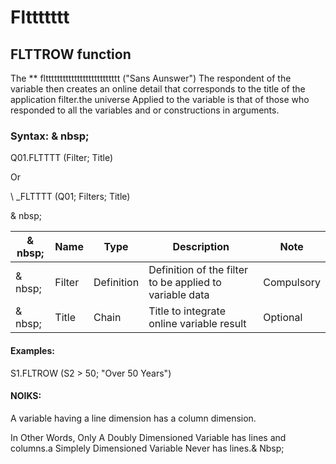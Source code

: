 # Flttttttt

## FLTTROW function

The ** fltttttttttttttttttttttttttt ("Sans Aunswer") The respondent of the variable then creates an online detail that corresponds to the title of the application filter.the universe Applied to the variable is that of those who responded to all the variables and or constructions in arguments.

### Syntax: & nbsp;

Q01.FLTTTT (Filter; Title)

Or

\ _FLTTTT (Q01; Filters; Title)

& nbsp;

|& nbsp;|**Name** |**Type** |**Description** |**Note** |
|--- |--- |--- |--- |--- |
|& nbsp;|Filter |Definition |Definition of the filter to be applied to variable data |Compulsory |
|& nbsp;|Title |Chain |Title to integrate online variable result |Optional |


#### Examples:

S1.FLTROW (S2 \> 50; "Over 50 Years")

#### NOIKS:

A variable having a line dimension has a column dimension.

In Other Words, Only A Doubly Dimensioned Variable has lines and columns.a Simplely Dimensioned Variable Never has lines.& Nbsp;